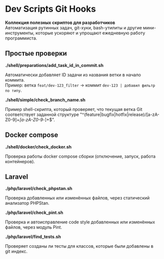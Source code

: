 # Dev Scripts Git Hooks

**Коллекция полезных скриптов для разработчиков**  
Автоматизация рутинных задач, git-хуки, bash-утилиты и другие мини-инструменты, которые ускоряют и упрощают ежедневную работу программиста.

## Простые проверки

**./shell/preparations/add_task_id_in_commit.sh**

Автоматически добавляет ID задачи из названия ветки в начало коммита.  
Пример: ветка `feat/dev-123_filter` → коммит `dev-123 | добавил фильтр по типу`.

**./shell/simple/check_branch_name.sh**

Пример shell-скрипта, который проверяет, что текущая ветка Git соответствует заданной структуре "^(feature|bugfix|hotfix|release)\/[a-zA-Z0-9]+_[a-zA-Z0-9_-]+$".

## Docker compose

**./shell/docker/check_docker.sh**

Проверка работы docker compose сборки (отключение, запуск, работа контейнеров).

## Laravel

**./php/laravel/check_phpstan.sh**

Проверка добавленных или изменённых файлов, через статический анализатор PHPStan.

**./php/laravel/check_pint.sh**

Проверка и автоисправление code style добавленных или изменённых файлов, через модуль Pint.

**./php/laravel/find_tests.sh**

Проверяет созданы ли тесты для классов, которые были добавлены в git индекс.

